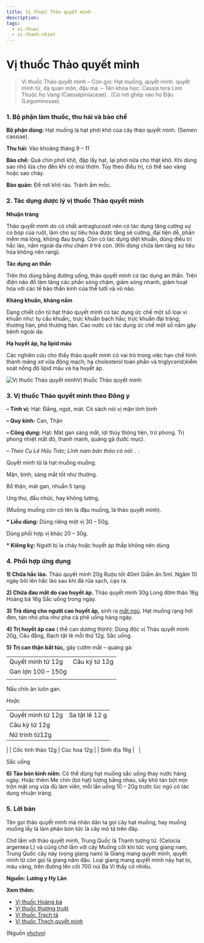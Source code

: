 ```yaml
---
title: Vị thuốc Thảo quyết minh
description: 
tags:
  - vi-thuoc
  - vi-thanh-nhiet
---
```


# Vị thuốc Thảo quyết minh 

> Vị thuốc Thảo quyết minh – Còn gọi: Hạt muồng, quyết minh. quyết minh tử, dạ quan môn, đậu ma.
> – Tên khoa học: Cassia tora Linn Thuộc họ Vang (Caesalpiniaceae) . (Có nơi ghép vào họ Đậu (Leguminosae).

### 1. Bộ phận làm thuốc, thu hái và bào chế

**Bộ phận dùng:** Hạt muồng là hạt phơi khô của cây thảo quyết minh. (Semen cassiae).

**Thu hái:** Vào khoảng tháng 9 – 11

**Bào chế:** Quả chín phơi khô, đập lấy hạt, lại phơi nữa cho thật khô. Khi dùng sao nhỏ lửa cho đến khi có mùi thơm. Tùy theo điều trị, có thể sao vàng hoặc sao cháy.

**Bảo quản:** Để nơi khô ráo. Tránh ẩm mốc.

### 2. Tác dụng dược lý vị thuốc Thảo quyết minh

**Nhuận tràng**

Thảo quyết minh do có chất antraglucozit nên có tác dụng tăng cường sự co bóp của ruột, làm cho sự tiêu hóa được tăng sẽ cường, đại tiện dễ, phần mềm mà lỏng, không đau bụng. Còn có tác dụng diệt khuẩn, dùng điều trị hắc lào, nấm ngoài da như chàm ở trẻ con. (Khi dùng chữa làm tăng sự tiêu hóa không nên rang).

**Tác dụng an thần**

Trên thỏ dùng bằng đường uống, thảo quyết minh có tác dụng an thần. Trên điện não đồ làm tăng các phần sóng chậm, giảm sóng nhanh, giảm hoạt hóa với các tế bào thần kinh của thể lưới và vỏ não.

**Kháng khuẩn, kháng nấm**

Dạng chiết cồn từ hạt thảo quyết minh có tác dụng ức chế một số loại vi khuẩn như: tụ cầu khuẩn;, trực khuẩn bạch hầu; trực khuẩn đại tràng; thương hàn, phó thương hàn. Cao nước có tác dụng ức chế một số nấm gây bệnh ngoài da.

**Hạ huyết áp, hạ lipid máu**

Các nghiên cứu cho thấy thảo quyết minh có vai trò trong việc hạn chế hình thành mảng xơ vữa động mạch; hạ cholesterol toàn phần và triglycerid;kiểm soát nồng độ lipid máu và hạ huyết áp.

![Vị thuốc Thảo quyết minh](/imgs/yhctvn/Vi-thuoc-Thao-quyet-minh.jpg)Vị thuốc Thảo quyết minh

### 3. Vị thuốc Thảo quyết minh theo Đông y

**– Tính vị:** Hạt: Đắng, ngọt, mát. Có sách nói vị mặn tính bình

**– Quy kinh:** Can, Thận

**– Công dụng:** Hạt: Mát gan sáng mắt, lợi thủy thông tiện, trừ phong. Trị phong nhiệt mắt đỏ, thanh manh, quáng gà (tước mục).

*– Theo Cụ Lê Hữu Trác; Lĩnh nam bản thảo có nói: .* .

Quyết minh tử là hạt muỗng muồng.  

Mặn, bình, sáng mắt tốt như thường.  

Bổ thận, mát gan, nhuần 5 tạng.  

Ung thư, đầu nhức, hay không lường.  

(Muồng muồng còn có tên là đậu muồng, là thảo quyết minh).

**\* Liều dùng:** Dùng riêng một vị 30 – 50g.  

Dùng phối hợp vị khác 20 – 30g.

**\* Kiêng kỵ:** Người bị ỉa chảy hoặc huyết áp thấp không nên dùng

### 4. Phối hợp ứng dụng

**1) Chữa hắc lào.** Thảo quyết minh 20g Rượu tốt 40ml Giấm ăn 5ml. Ngâm 10 ngày bôi lên hắc lào sau khi đã rửa sạch, cạo ra.

**2) Chữa đau mắt do cao huyết áp.** Thảo quyết minh 30g Long đởm thảo 16g Hoàng bá 16g Sắc uống trong ngày.

**3) Trà dùng cho người cao huyết áp,** sinh ra [mất ngủ](/yhctvn/chung-mat-ngu-theo-dong-y/). Hạt muồng rạng hơi đen, tán nhỏ pha như pha cà phê uống hàng ngày.

**4) Trị huyết áp cao** ( thể can dương thịnh): Dùng độc vị Thảo quyết minh 20g, Câu đằng, Bạch tật lê mỗi thứ 12g. Sắc uống.

**5) Trị can thận bất túc,** gây cườm mắt – quáng gà:

|  |  |
| --- | --- |
| Quyết minh tử 12g | Câu kỷ tử 12g |
| Gan lợn 100 – 150g
 |  |

Nấu chín ăn luôn gan.

*Hoặc* 

|  |  |
| --- | --- |
| Quyết minh tử 12g | Sa tật lê 12 g |
| Câu kỷ tử 12g
 | Nữ trinh tử12g
 |
| Cốc tinh thảo 12g | Cúc hoa 12g |
| Sinh địa 16g
 |   |

Sắc uống

**6) Táo bón kinh niên:** Có thể dùng hạt muồng sắc uống thay nước hàng ngày. Hoặc thêm Me chín (bỏ hạt) lượng bằng nhau, sấy khô tán bột mịn trộn mật ong vừa đủ làm viên, mỗi lần uống 10 – 20g trước lúc ngủ có tác dụng nhuận tràng.

### 5. Lời bàn

Tên gọi thảo quyết minh mà nhân dân ta gọi cây hạt muồng, hay muồng muồng lấy lá làm phân bón tức là cây mô tả trên đây.

Chớ lầm với thảo quyết minh, Trung Quốc là Thanh tương tử. (Celocia argentea L) và cũng chớ lầm với cây Muồng cốt khí tức vọng giang nam, Trung Quốc cây này (vọng giang nam) là Giang mang quyết minh, quyết minh tử còn gọi là giang năm đậu. Loại giang mang quyết minh này hạt to, màu vàng, trên đường lên cốt 700 núi Ba Vì thấy có nhiều.

**Nguồn: Lương y Hy Lãn**

**Xem thêm:**

* [Vị thuốc Hoàng bá](/yhctvn/vi-thuoc-hoang-ba/)
* [Vị thuốc thương truật](/yhctvn/vi-thuoc-thuong-truat/)
* [Vị thuốc Trạch tả](/yhctvn/vi-thuoc-trach-ta/)
* [Vị thuốc Thạch quyết minh](/yhctvn/vi-thuoc-thach-quyet-minh/)

(Nguồn <a href="https://yhctvn.com/vi-thuoc-thao-quyet-minh/" target="_blank">yhctvn</a>)
